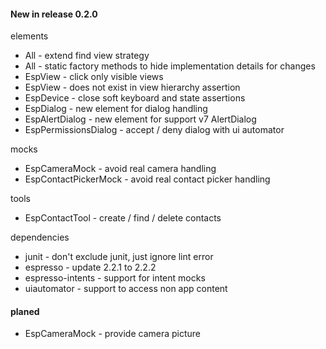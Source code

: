 #### New in release 0.2.0

elements

* All - extend find view strategy
* All - static factory methods to hide implementation details for changes
* EspView - click only visible views
* EspView - does not exist in view hierarchy assertion
* EspDevice - close soft keyboard and state assertions
* EspDialog - new element for dialog handling
* EspAlertDialog - new element for support v7 AlertDialog
* EspPermissionsDialog - accept / deny dialog with ui automator

mocks

* EspCameraMock - avoid real camera handling
* EspContactPickerMock - avoid real contact picker handling

tools

* EspContactTool - create / find / delete contacts

dependencies

* junit - don't exclude junit, just ignore lint error
* espresso - update 2.2.1 to 2.2.2
* espresso-intents - support for intent mocks
* uiautomator - support to access non app content

#### planed

* EspCameraMock - provide camera picture